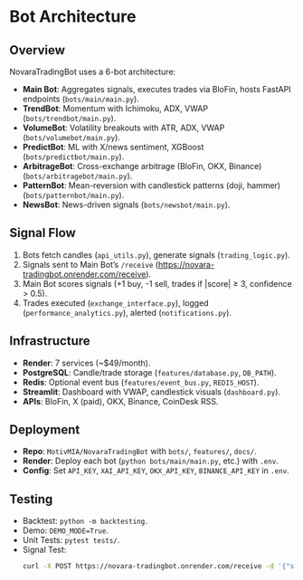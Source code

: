 # Bot Architecture

## Overview
NovaraTradingBot uses a 6-bot architecture:
- **Main Bot**: Aggregates signals, executes trades via BloFin, hosts FastAPI endpoints (`bots/main/main.py`).
- **TrendBot**: Momentum with Ichimoku, ADX, VWAP (`bots/trendbot/main.py`).
- **VolumeBot**: Volatility breakouts with ATR, ADX, VWAP (`bots/volumebot/main.py`).
- **PredictBot**: ML with X/news sentiment, XGBoost (`bots/predictbot/main.py`).
- **ArbitrageBot**: Cross-exchange arbitrage (BloFin, OKX, Binance) (`bots/arbitragebot/main.py`).
- **PatternBot**: Mean-reversion with candlestick patterns (doji, hammer) (`bots/patternbot/main.py`).
- **NewsBot**: News-driven signals (`bots/newsbot/main.py`).

## Signal Flow
1. Bots fetch candles (`api_utils.py`), generate signals (`trading_logic.py`).
2. Signals sent to Main Bot’s `/receive` (https://novara-tradingbot.onrender.com/receive).
3. Main Bot scores signals (+1 buy, -1 sell, trades if |score| ≥ 3, confidence > 0.5).
4. Trades executed (`exchange_interface.py`), logged (`performance_analytics.py`), alerted (`notifications.py`).

## Infrastructure
- **Render**: 7 services (~$49/month).
- **PostgreSQL**: Candle/trade storage (`features/database.py`, `DB_PATH`).
- **Redis**: Optional event bus (`features/event_bus.py`, `REDIS_HOST`).
- **Streamlit**: Dashboard with VWAP, candlestick visuals (`dashboard.py`).
- **APIs**: BloFin, X (paid), OKX, Binance, CoinDesk RSS.

## Deployment
- **Repo**: `MotivMIA/NovaraTradingBot` with `bots/`, `features/`, `docs/`.
- **Render**: Deploy each bot (`python bots/main/main.py`, etc.) with `.env`.
- **Config**: Set `API_KEY`, `XAI_API_KEY`, `OKX_API_KEY`, `BINANCE_API_KEY` in `.env`.

## Testing
- Backtest: `python -m backtesting`.
- Demo: `DEMO_MODE=True`.
- Unit Tests: `pytest tests/`.
- Signal Test:
  ```bash
  curl -X POST https://novara-tradingbot.onrender.com/receive -d '{"symbol":"BTC-USDT","signal":"buy","confidence":0.8,"patterns":["hammer"],"timeframes":["1h"],"bot_name":"PatternBot"}'
  ```